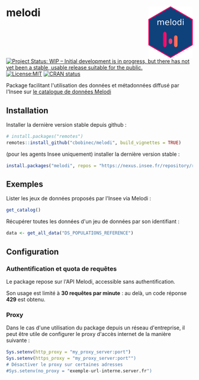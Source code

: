 # melodi <a href="https://pole-odl.gitlab-pages.insee.fr/melodi/"><img src="man/figures/logo.png" align="right" height="139" alt="melodi website" /></a>

<!-- badges: start -->
[![Project Status: WIP – Initial development is in progress, but there has not yet been a stable, usable release suitable for the public.](https://www.repostatus.org/badges/latest/wip.svg)](https://www.repostatus.org/#wip)
[![License:MIT](https://img.shields.io/badge/License-MIT-yellow.svg)](https://opensource.org/licenses/MIT)
[![CRAN status](https://www.r-pkg.org/badges/version/doremifasol)](https://cran.r-project.org/package=doremifasol)
<!-- badges: end -->

Package facilitant l'utilisation des données et métadonnées diffusé par l'Insee sur [le catalogue de données Melodi](https://catalogue-donnees.insee.fr)

## Installation

Installer la dernière version stable depuis github :
```R
# install.packages("remotes")
remotes::install_github("cbobinec/melodi", build_vignettes = TRUE)
```

(pour les agents Insee uniquement) installer la dernière version stable :
```R
install.packages("melodi", repos = "https://nexus.insee.fr/repository/r-public/")
```

## Exemples

Lister les jeux de données proposés par l'Insee via Melodi :
```R
get_catalog()
```

Récupérer toutes les données d'un jeu de données par son identifiant :
```R
data <- get_all_data("DS_POPULATIONS_REFERENCE")
```

## Configuration

### Authentification et quota de requêtes
Le package repose sur l'API Melodi, accessible sans authentification.

Son usage est limité à **30 requêtes par minute** : au delà, un code réponse **429** est obtenu.

### Proxy

Dans le cas d'une utilisation du package depuis un réseau d'entreprise, il peut être utile de configurer le proxy d'accès internet de la manière suivante :

```R
Sys.setenv(http_proxy = "my_proxy_server:port")
Sys.setenv(https_proxy = "my_proxy_server:port"")
# Désactiver le proxy sur certaines adresses
#Sys.setenv(no_proxy = "exemple-url-interne.server.fr")
```
